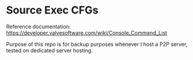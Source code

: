 # Source Exec CFGs
Reference documentation: https://developer.valvesoftware.com/wiki/Console_Command_List

Purpose of this repo is for backup purposes whenever I host a P2P server, tested on dedicated server hosting.
